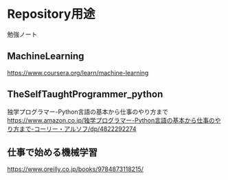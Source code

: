 # Repository用途
勉強ノート  

## MachineLearning
https://www.coursera.org/learn/machine-learning  

## TheSelfTaughtProgrammer_python
独学プログラマー-Python言語の基本から仕事のやり方まで  
https://www.amazon.co.jp/独学プログラマー-Python言語の基本から仕事のやり方まで-コーリー・アルソフ/dp/4822292274  

## 仕事で始める機械学習
https://www.oreilly.co.jp/books/9784873118215/  
